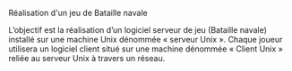 Réalisation d'un jeu de Bataille navale

L’objectif est la réalisation d’un logiciel serveur de jeu (Bataille navale) installé sur une machine Unix dénommée « serveur Unix ». Chaque joueur utilisera un logiciel client situé sur une machine dénommée « Client Unix » reliée au serveur Unix à travers un réseau.
